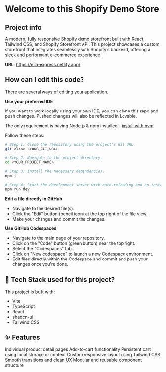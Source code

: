 # Welcome to this Shopify Demo Store
## Project info
A modern, fully responsive Shopify demo storefront built with React, Tailwind CSS, and Shopify Storefront API. This project showcases a custom storefront that integrates seamlessly with Shopify’s backend, offering a sleek and performant e-commerce experience

**URL**: https://ella-express.netlify.app/

## How can I edit this code?

There are several ways of editing your application.


**Use your preferred IDE**

If you want to work locally using your own IDE, you can clone this repo and push changes. Pushed changes will also be reflected in Lovable.

The only requirement is having Node.js & npm installed - [install with nvm](https://github.com/nvm-sh/nvm#installing-and-updating)

Follow these steps:

```sh
# Step 1: Clone the repository using the project's Git URL.
git clone <YOUR_GIT_URL>

# Step 2: Navigate to the project directory.
cd <YOUR_PROJECT_NAME>

# Step 3: Install the necessary dependencies.
npm i

# Step 4: Start the development server with auto-reloading and an instant preview.
npm run dev
```

**Edit a file directly in GitHub**

- Navigate to the desired file(s).
- Click the "Edit" button (pencil icon) at the top right of the file view.
- Make your changes and commit the changes.

**Use GitHub Codespaces**

- Navigate to the main page of your repository.
- Click on the "Code" button (green button) near the top right.
- Select the "Codespaces" tab.
- Click on "New codespace" to launch a new Codespace environment.
- Edit files directly within the Codespace and commit and push your changes once you're done.

## 🚀 Tech Stack used for this project?

This project is built with:

- Vite
- TypeScript
- React
- shadcn-ui
- Tailwind CSS

## ✨ Features
Individual product detail pages
Add-to-cart functionality
Persistent cart using local storage or context
Custom responsive layout using Tailwind CSS
Smooth transitions and clean UX
Modular and reusable component structure
